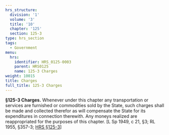 ```yaml
---
hrs_structure:
  division: '1'
  volume: '3'
  title: '10'
  chapter: '125'
  section: 125-3
type: hrs_section
tags:
  - Government
menu:
  hrs:
    identifier: HRS_0125-0003
    parent: HRS0125
    name: 125-3 Charges
weight: 10015
title: Charges
full_title: 125-3 Charges
---
```

**§125-3 Charges.** Whenever under this chapter any transportation or services are furnished or commodities sold by the State, such charges shall be made and collected therefor as will compensate the State for its expenditures in connection therewith. Any moneys realized are reappropriated for the purposes of this chapter. [L Sp 1949, c 21, §3; RL 1955, §357-3; [HRS §125-3](/title-10/chapter-125/section-125-3/)]